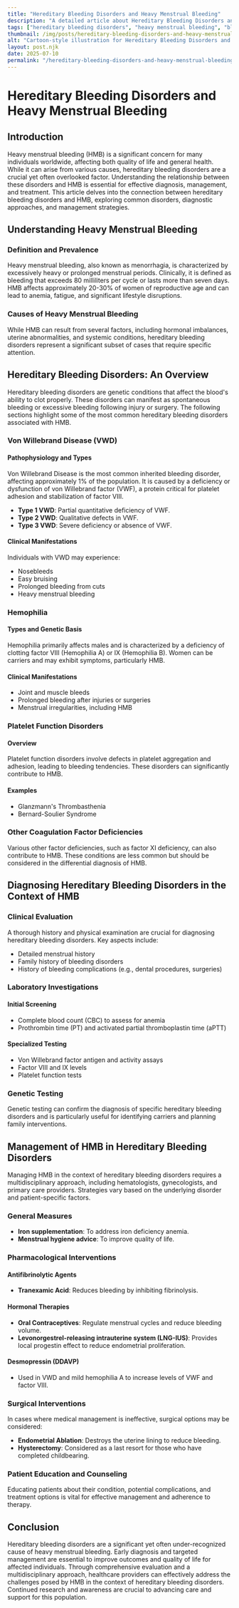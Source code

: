 ```yaml
---
title: "Hereditary Bleeding Disorders and Heavy Menstrual Bleeding"
description: "A detailed article about Hereditary Bleeding Disorders and Heavy Menstrual Bleeding."
tags: ["hereditary bleeding disorders", "heavy menstrual bleeding", "bleeding disorders in women", "genetic bleeding conditions", "menstrual bleeding causes"]
thumbnail: /img/posts/hereditary-bleeding-disorders-and-heavy-menstrual-bleeding.png
alt: "Cartoon-style illustration for Hereditary Bleeding Disorders and Heavy Menstrual Bleeding"
layout: post.njk
date: 2025-07-10
permalink: "/hereditary-bleeding-disorders-and-heavy-menstrual-bleeding/"
---
```


# Hereditary Bleeding Disorders and Heavy Menstrual Bleeding

## Introduction

Heavy menstrual bleeding (HMB) is a significant concern for many individuals worldwide, affecting both quality of life and general health. While it can arise from various causes, hereditary bleeding disorders are a crucial yet often overlooked factor. Understanding the relationship between these disorders and HMB is essential for effective diagnosis, management, and treatment. This article delves into the connection between hereditary bleeding disorders and HMB, exploring common disorders, diagnostic approaches, and management strategies.

## Understanding Heavy Menstrual Bleeding

### Definition and Prevalence

Heavy menstrual bleeding, also known as menorrhagia, is characterized by excessively heavy or prolonged menstrual periods. Clinically, it is defined as bleeding that exceeds 80 milliliters per cycle or lasts more than seven days. HMB affects approximately 20-30% of women of reproductive age and can lead to anemia, fatigue, and significant lifestyle disruptions.

### Causes of Heavy Menstrual Bleeding

While HMB can result from several factors, including hormonal imbalances, uterine abnormalities, and systemic conditions, hereditary bleeding disorders represent a significant subset of cases that require specific attention.

## Hereditary Bleeding Disorders: An Overview

Hereditary bleeding disorders are genetic conditions that affect the blood's ability to clot properly. These disorders can manifest as spontaneous bleeding or excessive bleeding following injury or surgery. The following sections highlight some of the most common hereditary bleeding disorders associated with HMB.

### Von Willebrand Disease (VWD)

#### Pathophysiology and Types

Von Willebrand Disease is the most common inherited bleeding disorder, affecting approximately 1% of the population. It is caused by a deficiency or dysfunction of von Willebrand factor (VWF), a protein critical for platelet adhesion and stabilization of factor VIII.

- **Type 1 VWD**: Partial quantitative deficiency of VWF.
- **Type 2 VWD**: Qualitative defects in VWF.
- **Type 3 VWD**: Severe deficiency or absence of VWF.

#### Clinical Manifestations

Individuals with VWD may experience:

- Nosebleeds
- Easy bruising
- Prolonged bleeding from cuts
- Heavy menstrual bleeding

### Hemophilia

#### Types and Genetic Basis

Hemophilia primarily affects males and is characterized by a deficiency of clotting factor VIII (Hemophilia A) or IX (Hemophilia B). Women can be carriers and may exhibit symptoms, particularly HMB.

#### Clinical Manifestations

- Joint and muscle bleeds
- Prolonged bleeding after injuries or surgeries
- Menstrual irregularities, including HMB

### Platelet Function Disorders

#### Overview

Platelet function disorders involve defects in platelet aggregation and adhesion, leading to bleeding tendencies. These disorders can significantly contribute to HMB.

#### Examples

- Glanzmann's Thrombasthenia
- Bernard-Soulier Syndrome

### Other Coagulation Factor Deficiencies

Various other factor deficiencies, such as factor XI deficiency, can also contribute to HMB. These conditions are less common but should be considered in the differential diagnosis of HMB.

## Diagnosing Hereditary Bleeding Disorders in the Context of HMB

### Clinical Evaluation

A thorough history and physical examination are crucial for diagnosing hereditary bleeding disorders. Key aspects include:

- Detailed menstrual history
- Family history of bleeding disorders
- History of bleeding complications (e.g., dental procedures, surgeries)

### Laboratory Investigations

#### Initial Screening

- Complete blood count (CBC) to assess for anemia
- Prothrombin time (PT) and activated partial thromboplastin time (aPTT)

#### Specialized Testing

- Von Willebrand factor antigen and activity assays
- Factor VIII and IX levels
- Platelet function tests

### Genetic Testing

Genetic testing can confirm the diagnosis of specific hereditary bleeding disorders and is particularly useful for identifying carriers and planning family interventions.

## Management of HMB in Hereditary Bleeding Disorders

Managing HMB in the context of hereditary bleeding disorders requires a multidisciplinary approach, including hematologists, gynecologists, and primary care providers. Strategies vary based on the underlying disorder and patient-specific factors.

### General Measures

- **Iron supplementation**: To address iron deficiency anemia.
- **Menstrual hygiene advice**: To improve quality of life.

### Pharmacological Interventions

#### Antifibrinolytic Agents

- **Tranexamic Acid**: Reduces bleeding by inhibiting fibrinolysis.

#### Hormonal Therapies

- **Oral Contraceptives**: Regulate menstrual cycles and reduce bleeding volume.
- **Levonorgestrel-releasing intrauterine system (LNG-IUS)**: Provides local progestin effect to reduce endometrial proliferation.

#### Desmopressin (DDAVP)

- Used in VWD and mild hemophilia A to increase levels of VWF and factor VIII.

### Surgical Interventions

In cases where medical management is ineffective, surgical options may be considered:

- **Endometrial Ablation**: Destroys the uterine lining to reduce bleeding.
- **Hysterectomy**: Considered as a last resort for those who have completed childbearing.

### Patient Education and Counseling

Educating patients about their condition, potential complications, and treatment options is vital for effective management and adherence to therapy.

## Conclusion

Hereditary bleeding disorders are a significant yet often under-recognized cause of heavy menstrual bleeding. Early diagnosis and targeted management are essential to improve outcomes and quality of life for affected individuals. Through comprehensive evaluation and a multidisciplinary approach, healthcare providers can effectively address the challenges posed by HMB in the context of hereditary bleeding disorders. Continued research and awareness are crucial to advancing care and support for this population.